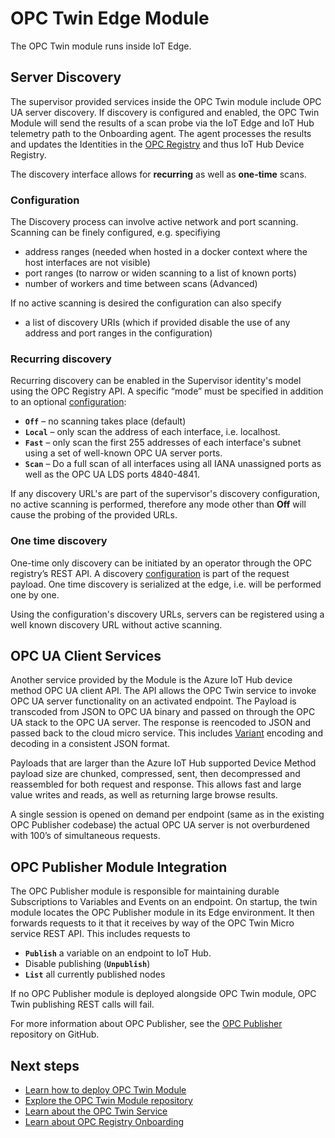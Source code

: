 # OPC Twin  Edge Module

The OPC Twin module runs inside IoT Edge.  

## Server Discovery

The supervisor provided services inside the OPC Twin module include OPC UA server discovery.  If discovery is configured and enabled, the OPC Twin Module will send the results of a scan probe via the IoT Edge and IoT Hub telemetry path to the Onboarding agent.  The agent processes the results and updates the Identities in the [OPC Registry](registry.md) and thus IoT Hub Device Registry.

The discovery interface allows for **recurring** as well as **one-time** scans.  

### Configuration

The Discovery process can involve active network and port scanning.  Scanning can be finely configured, e.g. specifiying

- address ranges (needed when hosted in a docker context where the host interfaces are not visible)
- port ranges (to narrow or widen scanning to a list of known ports)
- number of workers and time between scans (Advanced)

If no active scanning is desired the configuration can also specify

- a list of discovery URIs (which if provided disable the use of any address and port ranges in the configuration)

### Recurring discovery

Recurring discovery can be enabled in the Supervisor identity's model using the OPC Registry API.   A specific “mode” must be specified in addition to an optional [configuration](#configuration):

- **`Off`** – no scanning takes place (default)
- **`Local`** – only scan the address of each interface, i.e. localhost.
- **`Fast`** – only scan the first 255 addresses of each interface's subnet using a set of well-known OPC UA server ports.
- **`Scan`** – Do a full scan of all interfaces using all IANA unassigned ports as well as the OPC UA LDS ports 4840-4841.

If any discovery URL's are part of the supervisor's discovery configuration, no active scanning is performed, therefore any mode other than **Off** will cause the probing of the provided URLs.

### One time discovery

One-time only discovery can be initiated by an operator through the OPC registry’s REST API.  A discovery [configuration](#configuration) is part of the request payload.  One time discovery is serialized at the edge, i.e. will be performed one by one.

Using the configuration's discovery URLs, servers can be registered using a well known discovery URL without active scanning.  

## OPC UA Client Services

Another service provided by the Module is the Azure IoT Hub device method OPC UA client API.  The API allows the OPC Twin service to invoke OPC UA server functionality on an activated endpoint.  The Payload is transcoded from JSON to OPC UA binary and passed on through the OPC UA stack to the OPC UA server.  The response is reencoded to JSON and passed back to the cloud micro service.  This includes [Variant](twin.md) encoding and decoding in a consistent JSON format.

Payloads that are larger than the Azure IoT Hub supported Device Method payload size are chunked, compressed, sent, then decompressed and reassembled for both request and response.  This allows fast and large value writes and reads, as well as returning large browse results.  

A single session is opened on demand per endpoint (same as in the existing OPC Publisher codebase) the actual OPC UA server is not overburdened with 100’s of simultaneous requests.  

## OPC Publisher Module Integration

The OPC Publisher module is responsible for maintaining durable Subscriptions to Variables and Events on an endpoint.  On startup, the twin module locates the OPC Publisher module in its Edge environment.  It then forwards requests to it that it receives by way of the OPC Twin Micro service REST API.  This includes requests to

- **`Publish`** a variable on an endpoint to IoT Hub.
- Disable publishing (**`Unpublish`**) 
- **`List`** all currently published nodes

If no OPC Publisher module is deployed alongside OPC Twin module, OPC Twin publishing REST calls will fail.   

For more information about OPC Publisher, see the [OPC Publisher](https://github.com/Azure/iot-edge-opc-publisher) repository on GitHub. 

## Next steps

- [Learn how to deploy OPC Twin Module](howto-moduels.md)
- [Explore the OPC Twin Module repository](https://github.com/Azure/azure-iiot-opc-twin-module)
- [Learn about the OPC Twin Service](twin.md)
- [Learn about OPC Registry Onboarding](onboarding.md)

